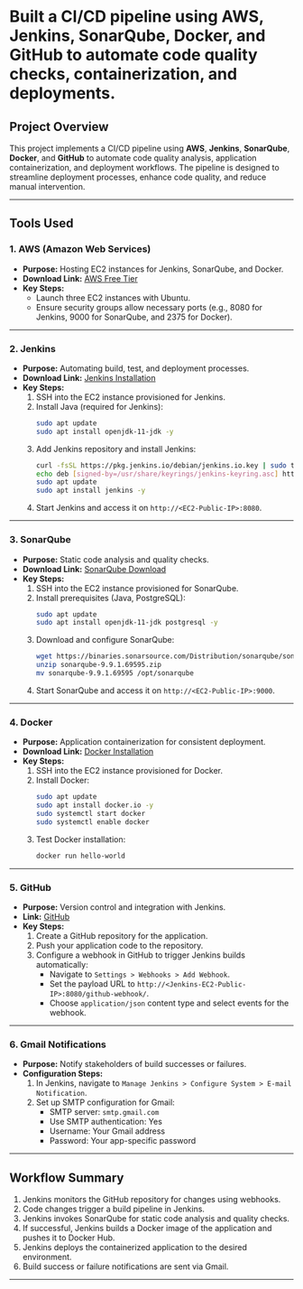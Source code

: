 # Built a CI/CD pipeline using AWS, Jenkins, SonarQube, Docker, and GitHub to automate code quality checks, containerization, and deployments.

## Project Overview
This project implements a CI/CD pipeline using **AWS**, **Jenkins**, **SonarQube**, **Docker**, and **GitHub** to automate code quality analysis, application containerization, and deployment workflows. The pipeline is designed to streamline deployment processes, enhance code quality, and reduce manual intervention.

---

## Tools Used

### 1. **AWS (Amazon Web Services)**
- **Purpose:** Hosting EC2 instances for Jenkins, SonarQube, and Docker.
- **Download Link:** [AWS Free Tier](https://aws.amazon.com/free/)
- **Key Steps:**
  - Launch three EC2 instances with Ubuntu.
  - Ensure security groups allow necessary ports (e.g., 8080 for Jenkins, 9000 for SonarQube, and 2375 for Docker).

---

### 2. **Jenkins**
- **Purpose:** Automating build, test, and deployment processes.
- **Download Link:** [Jenkins Installation](https://www.jenkins.io/download/)
- **Key Steps:**
  1. SSH into the EC2 instance provisioned for Jenkins.
  2. Install Java (required for Jenkins):
     ```bash
     sudo apt update
     sudo apt install openjdk-11-jdk -y
     ```
  3. Add Jenkins repository and install Jenkins:
     ```bash
     curl -fsSL https://pkg.jenkins.io/debian/jenkins.io.key | sudo tee "/usr/share/keyrings/jenkins-keyring.asc" > /dev/null
     echo deb [signed-by=/usr/share/keyrings/jenkins-keyring.asc] https://pkg.jenkins.io/debian binary/ | sudo tee "/etc/apt/sources.list.d/jenkins.list" > /dev/null
     sudo apt update
     sudo apt install jenkins -y
     ```
  4. Start Jenkins and access it on `http://<EC2-Public-IP>:8080`.

---

### 3. **SonarQube**
- **Purpose:** Static code analysis and quality checks.
- **Download Link:** [SonarQube Download](https://www.sonarsource.com/products/sonarqube/downloads/)
- **Key Steps:**
  1. SSH into the EC2 instance provisioned for SonarQube.
  2. Install prerequisites (Java, PostgreSQL):
     ```bash
     sudo apt update
     sudo apt install openjdk-11-jdk postgresql -y
     ```
  3. Download and configure SonarQube:
     ```bash
     wget https://binaries.sonarsource.com/Distribution/sonarqube/sonarqube-9.9.1.69595.zip
     unzip sonarqube-9.9.1.69595.zip
     mv sonarqube-9.9.1.69595 /opt/sonarqube
     ```
  4. Start SonarQube and access it on `http://<EC2-Public-IP>:9000`.

---

### 4. **Docker**
- **Purpose:** Application containerization for consistent deployment.
- **Download Link:** [Docker Installation](https://docs.docker.com/get-docker/)
- **Key Steps:**
  1. SSH into the EC2 instance provisioned for Docker.
  2. Install Docker:
     ```bash
     sudo apt update
     sudo apt install docker.io -y
     sudo systemctl start docker
     sudo systemctl enable docker
     ```
  3. Test Docker installation:
     ```bash
     docker run hello-world
     ```

---

### 5. **GitHub**
- **Purpose:** Version control and integration with Jenkins.
- **Link:** [GitHub](https://github.com/)
- **Key Steps:**
  1. Create a GitHub repository for the application.
  2. Push your application code to the repository.
  3. Configure a webhook in GitHub to trigger Jenkins builds automatically:
     - Navigate to `Settings > Webhooks > Add Webhook`.
     - Set the payload URL to `http://<Jenkins-EC2-Public-IP>:8080/github-webhook/`.
     - Choose `application/json` content type and select events for the webhook.

---

### 6. **Gmail Notifications**
- **Purpose:** Notify stakeholders of build successes or failures.
- **Configuration Steps:**
  1. In Jenkins, navigate to `Manage Jenkins > Configure System > E-mail Notification`.
  2. Set up SMTP configuration for Gmail:
     - SMTP server: `smtp.gmail.com`
     - Use SMTP authentication: Yes
     - Username: Your Gmail address
     - Password: Your app-specific password

---

## Workflow Summary
1. Jenkins monitors the GitHub repository for changes using webhooks.
2. Code changes trigger a build pipeline in Jenkins.
3. Jenkins invokes SonarQube for static code analysis and quality checks.
4. If successful, Jenkins builds a Docker image of the application and pushes it to Docker Hub.
5. Jenkins deploys the containerized application to the desired environment.
6. Build success or failure notifications are sent via Gmail.

---

